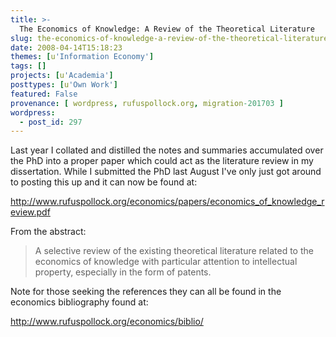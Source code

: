 ```yaml
---
title: >-
  The Economics of Knowledge: A Review of the Theoretical Literature
slug: the-economics-of-knowledge-a-review-of-the-theoretical-literature
date: 2008-04-14T15:18:23
themes: [u'Information Economy']
tags: []
projects: [u'Academia']
posttypes: [u'Own Work']
featured: False
provenance: [ wordpress, rufuspollock.org, migration-201703 ]
wordpress:
  - post_id: 297
---
```


Last year I collated and distilled the notes and summaries accumulated over the PhD into a proper paper which could act as the literature review in my dissertation. While I submitted the PhD last August I've only just got around to posting this up and it can now be found at:

<http://www.rufuspollock.org/economics/papers/economics_of_knowledge_review.pdf>

From the abstract:

> A selective review of the existing theoretical literature related to the economics of knowledge with particular attention to intellectual property, especially in the form of patents.

Note for those seeking the references they can all be found in the economics bibliography found at:

<http://www.rufuspollock.org/economics/biblio/>

